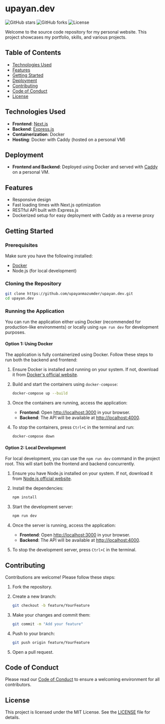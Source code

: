 # upayan.dev

![GitHub stars](https://img.shields.io/github/stars/upayanmazumder/upayan.dev?style=social)
![GitHub forks](https://img.shields.io/github/forks/upayanmazumder/upayan.dev?style=social)
![License](https://img.shields.io/badge/license-MIT-green)

Welcome to the source code repository for my personal website. This project showcases my portfolio, skills, and various projects.

## Table of Contents

- [Technologies Used](#technologies-used)
- [Features](#features)
- [Getting Started](#getting-started)
- [Deployment](#deployment)
- [Contributing](#contributing)
- [Code of Conduct](#code-of-conduct)
- [License](#license)

## Technologies Used

- **Frontend**: [Next.js](https://nextjs.org/)
- **Backend**: [Express.js](https://expressjs.com/)
- **Containerization**: Docker
- **Hosting**: Docker with Caddy (hosted on a personal VM)

## Deployment

- **Frontend and Backend**: Deployed using Docker and served with [Caddy](https://caddyserver.com/) on a personal VM.

## Features

- Responsive design
- Fast loading times with Next.js optimization
- RESTful API built with Express.js
- Dockerized setup for easy deployment with Caddy as a reverse proxy

## Getting Started

### Prerequisites

Make sure you have the following installed:

- [Docker](https://www.docker.com/get-started)
- Node.js (for local development)

### Cloning the Repository

```bash
git clone https://github.com/upayanmazumder/upayan.dev.git
cd upayan.dev
```

### Running the Application

You can run the application either using Docker (recommended for production-like environments) or locally using `npm run dev` for development purposes.

#### Option 1: Using Docker

The application is fully containerized using Docker. Follow these steps to run both the backend and frontend:

1. Ensure Docker is installed and running on your system. If not, download it from [Docker's official website](https://www.docker.com/get-started).

2. Build and start the containers using `docker-compose`:

    ```bash
    docker-compose up --build
    ```

3. Once the containers are running, access the application:

    - **Frontend**: Open [http://localhost:3000](http://localhost:3000) in your browser.
    - **Backend**: The API will be available at [http://localhost:4000](http://localhost:4000).

4. To stop the containers, press `Ctrl+C` in the terminal and run:

    ```bash
    docker-compose down
    ```

#### Option 2: Local Development

For local development, you can use the `npm run dev` command in the project root. This will start both the frontend and backend concurrently.

1. Ensure you have Node.js installed on your system. If not, download it from [Node.js official website](https://nodejs.org/).

2. Install the dependencies:

    ```bash
    npm install
    ```

3. Start the development server:

    ```bash
    npm run dev
    ```

4. Once the server is running, access the application:

    - **Frontend**: Open [http://localhost:3000](http://localhost:3000) in your browser.
    - **Backend**: The API will be available at [http://localhost:4000](http://localhost:4000).

5. To stop the development server, press `Ctrl+C` in the terminal.
## Contributing

Contributions are welcome! Please follow these steps:

1. Fork the repository.
2. Create a new branch:

    ```bash
    git checkout -b feature/YourFeature
    ```

3. Make your changes and commit them:

    ```bash
    git commit -m "Add your feature"
    ```

4. Push to your branch:

    ```bash
    git push origin feature/YourFeature
    ```

5. Open a pull request.

## Code of Conduct

Please read our [Code of Conduct](https://github.com/upayanmazumder/upayan.dev/blob/master/CODE_OF_CONDUCT.md) to ensure a welcoming environment for all contributors.

## License

This project is licensed under the MIT License. See the [LICENSE](https://github.com/upayanmazumder/upayan.dev/blob/master/LICENSE) file for details.
